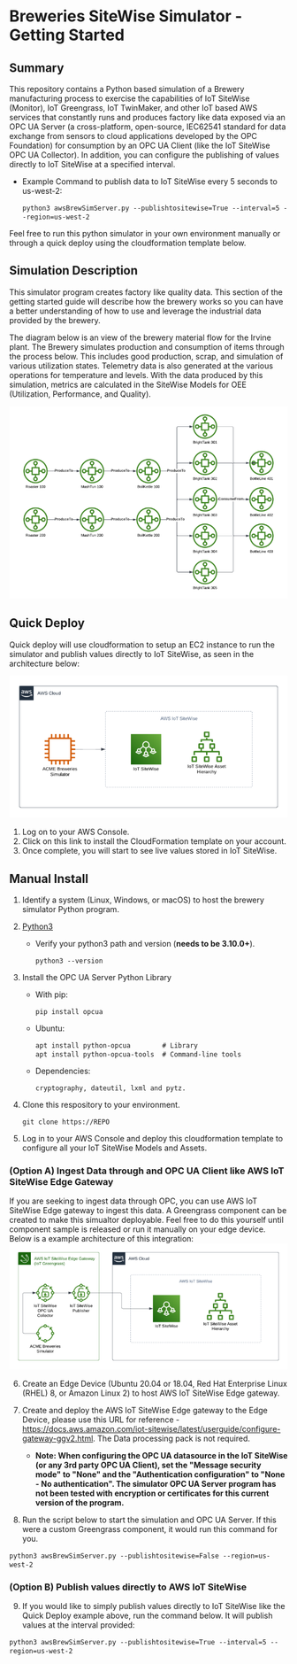 # Breweries SiteWise Simulator - Getting Started

## Summary

This repository contains a Python based simulation of a Brewery manufacturing process to exercise the capabilities of IoT SiteWise (Monitor), IoT Greengrass, IoT TwinMaker, and other IoT based AWS services that constantly runs and produces factory like data exposed via an OPC UA Server (a cross-platform, open-source, IEC62541 standard for data exchange from sensors to cloud applications developed by the OPC Foundation) for consumption by an OPC UA Client (like the IoT SiteWise OPC UA Collector). In addition, you can configure the publishing of values directly to IoT SiteWise at a specified interval. 

 - Example Command to publish data to IoT SiteWise every 5 seconds to us-west-2:
      ```
      python3 awsBrewSimServer.py --publishtositewise=True --interval=5 --region=us-west-2

      ```

Feel free to run this python simulator in your own environment manually or through a quick deploy using the cloudformation template below.

## Simulation Description
      
This simulator program creates factory like quality data.  This section of the getting started guide will describe how the brewery works so you can have a better understanding of how to use and leverage the industrial data provided by the brewery. 

The diagram below is an view of the brewery material flow for the Irvine plant. The Brewery simulates production and consumption of items through the process below. This includes good production, scrap, and simulation of various utilization states. Telemetry data is also generated at the various operations for temperature and levels. With the data produced by this simulation, metrics are calculated in the SiteWise Models for OEE (Utilization, Performance, and Quality).

![BreweriesMaterialFlow](./images/BreweriesMaterialFlow.png)


## Quick Deploy

Quick deploy will use cloudformation to setup an EC2 instance to run the simulator and publish values directly to IoT SiteWise, as seen in the architecture below:

![BreweriesPublishToSW](./images/BreweriesPublishToSW.png)

1. Log on to your AWS Console.
2. Click on this link to install the CloudFormation template on your account.
3. Once complete, you will start to see live values stored in IoT SiteWise. 

## Manual Install

1. Identify a system (Linux, Windows, or macOS) to host the brewery simulator Python program.

2. [Python3](https://www.python.org/downloads/)
   - Verify your python3 path and version (<b>needs to be 3.10.0+</b>). 
     ```
     python3 --version

     ```
3. Install the OPC UA Server Python Library

    - With pip:
      ```
      pip install opcua

      ```

    - Ubuntu:
      ```
      apt install python-opcua        # Library
      apt install python-opcua-tools  # Command-line tools

      ```

    - Dependencies:
      ```
      cryptography, dateutil, lxml and pytz.

      ```

4. Clone this respository to your environment.
      ```
      git clone https://REPO

      ```

5. Log in to your AWS Console and deploy this cloudformation template to configure all your IoT SiteWise Models and Assets.

### (Option A) Ingest Data through and OPC UA Client like AWS IoT SiteWise Edge Gateway

If you are seeking to ingest data through OPC, you can use AWS IoT SiteWise Edge gateway to ingest this data. A Greengrass component can be created to make this simualtor deployable. Feel free to do this yourself until component sample is released or run it manually on your edge device. Below is a example architecture of this integration:
![BreweriesOPCArchitecture](./images/BreweriesOPCArchitecture.png)

6. Create an Edge Device (Ubuntu 20.04 or 18.04, Red Hat Enterprise Linux (RHEL) 8, or Amazon Linux 2) to host AWS IoT SiteWise Edge gateway.  

7. Create and deploy the AWS IoT SiteWise Edge gateway to the Edge Device, please use this URL for reference - https://docs.aws.amazon.com/iot-sitewise/latest/userguide/configure-gateway-ggv2.html. The Data processing pack is not required.

    - <b>Note: When configuring the OPC UA datasource in the IoT SiteWise (or any 3rd party OPC UA Client), set the "Message security mode" to "None" and the "Authentication configuration" to "None - No authentication".  The simulator OPC UA Server program has not been tested with encryption or certificates for this current version of the program.</b>          

8. Run the script below to start the simulation and OPC UA Server. If this were a custom Greengrass component, it would run this command for you.
```
python3 awsBrewSimServer.py --publishtositewise=False --region=us-west-2

```

### (Option B) Publish values directly to AWS IoT SiteWise

9. If you would like to simply publish values directly to IoT SiteWise like the Quick Deploy example above, run the command below. It will publish values at the interval provided:
```
python3 awsBrewSimServer.py --publishtositewise=True --interval=5 --region=us-west-2

```
